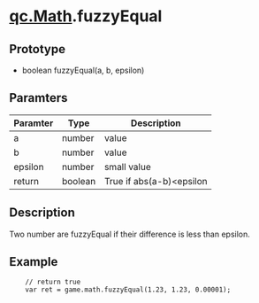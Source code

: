 # [qc.Math](README.md).fuzzyEqual

## Prototype
* boolean fuzzyEqual(a, b, epsilon)

## Paramters
| Paramter | Type | Description |
| ------------- | ------------- | -------------|
| a | number | value |
| b | number | value |
| epsilon | number | small value |
| return | boolean | True if abs(a-b)<epsilon  |

## Description
Two number are fuzzyEqual if their difference is less than epsilon.

## Example
````
    // return true
    var ret = game.math.fuzzyEqual(1.23, 1.23, 0.00001);
````
